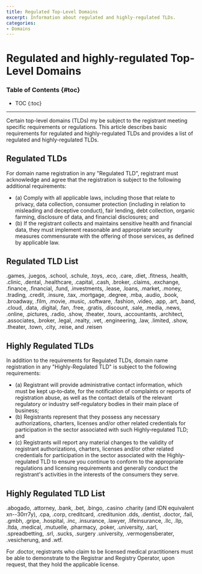 ```yaml
---
title: Regulated Top-Level Domains
excerpt: Information about regulated and highly-regulated TLDs.
categories:
- Domains
---
```


# Regulated and highly-regulated Top-Level Domains

### Table of Contents {#toc}

* TOC
{:toc}

---

Certain top-level domains (TLDs) my be subject to the registrant meeting specific requirements or regulations. This article describes basic requirements for regulated and highly-regulated TLDs and provides a list of regulated and highly-regulated TLDs.

## Regulated TLDs

For domain name registration in any "Regulated TLD", registrant must acknowledge and agree that the registration is subject to the following additional requirements:

- (a) Comply with all applicable laws, including those that relate to privacy, data collection, consumer protection (including in relation to misleading and deceptive conduct), fair lending, debt collection, organic farming, disclosure of data, and financial disclosures; and 
- (b) If the registrant collects and maintains sensitive health and financial data, they must implement reasonable and appropriate security measures commensurate with the offering of those services, as defined by applicable law.

## Regulated TLD List

.games, .juegos, .school, .schule, .toys, .eco, .care, .diet, .fitness, .health, .clinic, .dental, .healthcare, .capital, .cash, .broker, .claims, .exchange, .finance, .financial, .fund, .investments, .lease, .loans, .market, .money, .trading, .credit, .insure, .tax, .mortgage, .degree, .mba, .audio, .book, .broadway, .film, .movie, .music, .software, .fashion, .video, .app, .art, .band, .cloud, .data, .digital, .fan, .free, .gratis, .discount, .sale, .media, .news, .online, .pictures, .radio, .show, .theater, .tours, .accountants, .architect, .associates, .broker, .legal, .realty, .vet, .engineering, .law, .limited, .show, .theater, .town, .city, .reise, and .reisen

## Highly Regulated TLDs

In addition to the requirements for Regulated TLDs, domain name registration in any "Highly-Regulated TLD" is subject to the following requirements:

- (a) Registrant will provide administrative contact information, which must be kept up‐to‐date, for the notification of complaints or reports of registration abuse, as well as the contact details of the relevant regulatory or industry self‐regulatory bodies in their main place of business;
- (b) Registrants represent that they possess any necessary authorizations, charters, licenses and/or other related credentials for participation in the sector associated with such Highly‐regulated TLD; and
- (c) Registrants will report any material changes to the validity of registrant authorizations, charters, licenses and/or other related credentials for participation in the sector associated with the Highly‐regulated TLD to ensure you continue to conform to the appropriate regulations and licensing requirements and generally conduct the registrant's activities in the interests of the consumers they serve.

## Highly Regulated TLD List

.abogado, .attorney, .bank, .bet, .bingo, .casino .charity (and IDN equivalent xn--30rr7y), .cpa, .corp, creditcard, .creditunion .dds, .dentist, .doctor, .fail, .gmbh, .gripe, .hospital, .inc, .insurance, .lawyer, .lifeinsurance, .llc, .llp, .ltda, .medical, .mutuelle, .pharmacy, .poker, .university, .sarl, .spreadbetting, .srl, .sucks, .surgery .university, .vermogensberater, .vesicherung,  and .wtf.

For .doctor, registrants who claim to be licensed medical practitioners must be able to demonstrate to the Registrar and Registry Operator, upon request, that they hold the applicable license.
